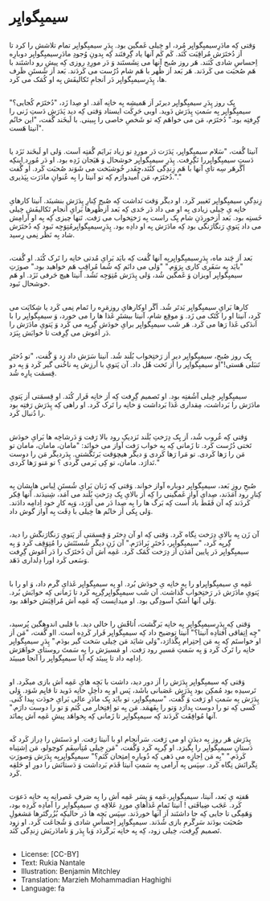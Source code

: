 # سیمبِگوایِر

##
وَقتی کِه مادَرِسیمبِگوایِر مُرد، او خِیلی غَمگین بود. پِدَرِ سیمبِگوایِر تمام تلاشش را کرد تا اَز دُختَرَش مُراقِبَت کُنَد. کَم کَم آنها یاد گِرِفتَند کِه بِدونِ وُجودِ مادَرِسیمبِگوایِر دوبارِه اِحساسِ شادی کُنَند. هَر روز صُبح آنها می نِشَستَند وَ دَر مورِدِ روزی کِه پیشِ رو داشتَند با هَم صُحبَت می کَردَند. هَر بَعد اَز ظُهر با هَم شام دُرُست می کَردَند. بَعد اَز شُستَنِ ظَرف ها، پِدَرِسیمبِگوایِر دَر اَنجامِ تَکالیفَش بِه او کُمَک می کَرد.

##
یِک روز پِدَرِ سیمبِگوایِر دیرتَر اَز هَمیشِه بِه خانِه آمَد. او صِدا زَد، "دُختَرَم کُجایی؟" سیمبِگوایِر بِه سَمتِ پِدَرَش دَوید. اوبی حَرِکَت ایستاد وَقتی کِه دید پَدَرَش دَستِ زَنی را گِرِفتِه بود." دُختَرَم، مَن می خواهَم کِه تو شَخصِ خاصی را بِبینی. با لَبخَند گُفت، "این خانُم آنیتا هَست".

##
آنیتا گُفت، "سَلام سیمبِگوایِر، پَدَرَت دَر مورِدِ تو زیاد بَرایَم گُفتِه اَست. وَلی او لَبخَند نَزَد یا دَستِ سیمبِگوایِررا نَگِرِفت. پِدَرِ سیمبِگوایِر خوشحال وَ هَیَجان زَدِه بود. او دَر مُورِد ِاینکِه اَگَرهَر سِه تایِ آنها با هَم زِندِگی کنُنَد،چِقَدر خُوشبَخت می شَوَند صُحبَت کَرد. او گُفت دُختَرَم، مَن اُمیدوارَم کِه تو آنیتا را بِه عُنوانِ مادَرَت بِپَذیری."."

##
زِندِگیِ سیمبِگوایِر تَغییر کَرد. او دیگَر وَقت نَداشت کِه صُبح کِنارِ پِدَرَش بنشینَد. آنیتا کارهایِ خانِه یِ خِیلی زیادی بِه او می داد دَر حَدی کِه بَعد اَزظُهرها بَرایِ اَنجامِ تَکالیفَش خِیلی خَستِه بود. بَعد اَزخوردَنِ شام یِک راست بِه رَختِخواب می رَفت. تَنها چیزی کِه بِه او آرامِش می داد پَتویِ رَنگارَنگی بود کِه مادَرَش بِه او دادِه بود. پِدَرِسیمبِگوایِرمُتِوَجِه نَبود کِه دُختَرَش شاد بِه نَظَر نِمی رِسید.

##
بَعد اَز چَند ماه، پِدَرِسیمبِگوایِربِه آنها گُفت کِه بایَد بَرایِ مُدتی خانِه را تَرک کُنَد. او گُفت، "بایَد بِه سَفَری کاری بِرَوَم." "وَلی می دانَم کِه شُما مُراقِبِ هَم خواهید بود." صورَتِ سیمبِگوایِر آویزان وَ غَمگین شُد، وَلی پِدَرَش مُتِوَجِه نَشُد. آنیتا هیچ حَرفی نَزَد. او هَم خوشحال نَبود.

##
کارها بَرایِ سیمبِگوایِر بَدتَر شُد. اَگَر اوکارهایِ روزمَرِه را تَمام نِمی کَرد یا شِکایَت می کَرد، آنیتا او را کُتَک می زَد. وَ موقِع شام، آنیتا بیشتَرِ غَذا ها را می خورد، وَ سیمبِگوایِر را با اَندَکی غَذا رَها می کَرد. هَر شَب سیمبِگوایِر برایِ خودَش گِریِه می کَرد وَ پَتویِ مادَرَش را دَر آغوش می گِرِفت تا خوابَش بِبَرَد.

##
یِک روز صُبح، سیمبِگوایِر دیر اَز رَختِخواب بُلَند شُد. آنیتا سَرَش داد زِد وَ گُفت، "تو دُختَرِ تَنبَلی هَستی!"او سیمبِگوایِر را اَز تَخت هُل داد. آن پَتویِ با اَرزِش بِه ناخُنی گیر کَرد وَ بِه دو قِسمَت پارِه شُد.

##
سیمبِگوایِر خِیلی آشُفتِه بود. او تَصمیم گِرِفت کِه اَز خانِه فَرار کُنَد. او قِسمَتی اَز پَتویِ مادَرَش را بَرداشت، مِقداری غَذا بَرداشت وَ خانِه را تَرک کَرد. او راهی کِه پِدَرَش رَفتِه بود را دُنبال کَرد.

##
وَقتی کِه غُروب شُد، اَز یِک دِرَختِ بُلَند نَزدیکِ رود بالا رَفت وَ دَرشاخِه ها بَرایِ خودَش تَختی دُرُست کَرد. تا زَمانی کِه بِه خواب رَفت آواز می خوانَد: "مامان، مامان، مامان تو مَن را رَها کَردی. تو مَرا رَها کَردی وَ دیگَر هیچوَقت بَرنَگَشتی. پِدَردیگَر مَن را دوست نَدارَد. مامان، تو کِی بَرمی گَردی ؟ تو مَنو رَها کَردی."

##
صُبحِ روزِ بَعد، سیمبِگوایِر دوباره آواز خواند. وَقتی کِه زَنان بَرایِ شُستَنِ لِباس هایِشان بِه کِنارِ رود آمَدَند، صِدایِ آوازِ غَمگینی را کِه اَز بالایِ یِک دِرَختِ بُلَند می آمَد، شِنیدَند. آنها فِکر کَردَند کِه آن فَقَط باد اَست کِه بَرگ ها را بِه صِدا دَر می آوَرَد، وَبِه کارِ خود اِدامِه دادَند. وَلی یِکی اَز خانُم ها خِیلی با دِقَت بِه آواز گوش داد.

##
آن زَن بِه بالایِ دِرَخت نِگاه کَرد. وَقتی کِه او آن دِختَر وَ قِسمَتی اَز پَتویِ رَنگارَنگَش را دید، گِریِه کَرد، "سیمبِگوایِر، دُختَرِ بَرادَرَم." آن زَنِ دیگَر شُستَنَش را مُتِوَقِف کَرد وَ بِه سیمبِگوایِر دَر پایین آمَدَن اَز دِرَخت کُمَک کَرد. عَمِه اَش آن دُختَرَک را دَر آغوش گِرِفت وَسَعی کَرد اورا دِلداری دَهَد.

##
عَمِه یِ سیمبِگوایِراو را بِه خانِه یِ خودَش بُرد. او بِه سیمبِگوایِر غَذایِ گَرم داد، وَ او را با پَتویِ مادَرَش دَر رَختِخواب گُذاشت. آن شَب سیمبِگوایِرگِریِه کَرد تا زَمانی کِه خوابَش بُرد. وَلی آنها اَشکِ آسودِگی بود. او میدانِست کِه عَمِه اَش مُراقِبَش خواهَد بود.

##
وَقتی کِه پِدَرِسیمبِگوایِر بِه خانِه بَرگَشت، اُتاقََش را خالی دید. با قلبی اندوهگین پُرسید، "چِه اِتِفاقی اُفتادِه آنیتا؟" آنیتا توضیح داد کِه سیمبِگوایِر فَرار کَردِه اَست. ااو گُفت، "مَن اَز او خواستَم کِه بِه مَن اِحتِرام بِگُذارَد،"وَلی شایَد مَن خِیلی سَخت گیر بودَم." پِدَرِ سیمبِگوایِر خانِه را تَرک کَرد وَ بِه سَمتِ مَسیرِ رود رَفت. او مَسیرَش را بِه سَمتَ روستایِ خواهَرَش اِدامِه داد تا بِبینَد کِه آیا سیمبِگوایِر را آنجا میبینَد.

##
وَقتی کِه سیمبِگوایِر پِدَرَش را اَز دور دید، داشت با بَچِه هایِ عَمِه اَش بازی میکَرد. او تَرسیدِه بود مُمکِن بود پِدَرَش عَصَبانی باشَد، پَس او بِه داخِلِ خانِه دَوید تا قایِم شَوَد. وَلی پِدَرَش بِه سَمتِ او رَفت وَ گُفت، "سیمبِگوایِر، تو بایَد یِک مادَرِ عالی بَرایِ خودَت پِیدا کُنی. کَسی کِه تو را دوست بِدارَد وَتو را بِفَهمَد. مَن بِه تو اِفتِخار می کُنَم وَ تو را دوست دارَم." آنها مُوافِقَت کَردَند کِه سیمبِگوایِر تا زَمانی کِه بِخواهَد پیشِ عَمِه اَش بِمانَد.

##
پِدَرَش هَر روز بِه دیدَنِ او می رَفت. سَراَنجام او با آنیتا رَفت. او دَستَش را دِراز کَرد کَه دَستانِ سیمبِگوایِر را بِگیرَد. او گِریِه کَرد وَگُفت، "مَن خِیلی مُتِاَسِفَم کوچولو، مَن اِشتِباه کَردَم." "بِه مَن اِجازِه می دَهی کِه دُوبارِه اِمتِحان کُنَم؟" سیمبِگوایِربِه پِدَرَش وَصورَتِ نِگَرانَش نِگاه کَرد. سِپَس بِه آرامی بِه سَمتِ آنیتا قَدَم بَرداشت وَ دَستانَش را دورِ او حَلقِه کَرد.

##
هَفتِه یِ بَعد، آنیتا، سیمبِگوایِر،عَمِه وَ پِسَر عَمِه اَش را بِه صَرفِ عَصرانِه بِه خانِه دَعوَت کَرد. عَجَب ضِیافَتی ! آنیتا تَمامِ غَذاهایِ مورِدِ عَلاقِه یِ سیمبِگوایِر را آمادِه کَردِه بود، وَهَمِگی تا جایی کِه جا داشتَند اَز آنها خوردَند. سِپَس بَچِه ها دَر حالیکِه بُزُرگتَرها مَشغولِ صُحبَت بودَند سَرگَرمِ بازی شُدَند. سیمبِگوایِر اِحساسِ شادی وَ شُجاعَت کَرد. او زود تَصمیم گِرِفت، خِیلی زود، کِه بِه خانِه بَرگَردَد وَبا پِدَر وَ نامادَریَش زِندِگی کُنَد.

##
* License: [CC-BY]
* Text: Rukia Nantale
* Illustration: Benjamin Mitchley
* Translation: Marzieh Mohammadian Haghighi
* Language: fa
